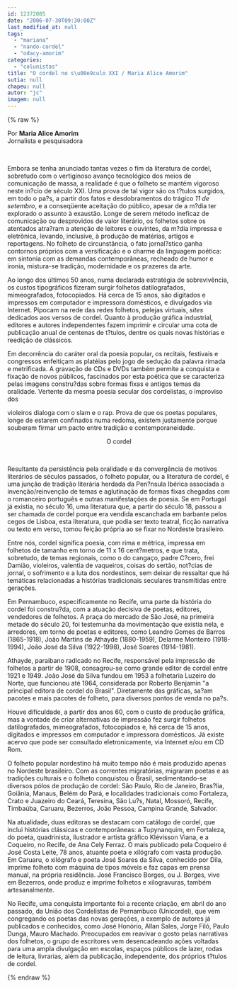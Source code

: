 ```yaml
---
id: 12372085
date: "2006-07-30T09:30:00Z"
last_modified_at: null
tags:
  - "mariana"
  - "nando-cordel"
  - "odacy-amorim"
categories:
  - "colunistas"
title: "O cordel no s\u00e9culo XXI / Maria Alice Amorim"
sutia: null
chapeu: null
autor: "jc"
imagem: null
---
```

{% raw %}
<p>Por <strong>Maria Alice Amorim</strong><br />Jornalista e pesquisadora</p>
<p>&nbsp;<br /></p>
<p align="left">Embora se tenha anunciado tantas vezes o fim da literatura de cordel, sobretudo com o vertiginoso avan&ccedil;o tecnol&oacute;gico dos meios de comunica&ccedil;&atilde;o de massa, a realidade &eacute; que o folheto se mant&eacute;m vigoroso neste in?cio de s&eacute;culo XXI. Uma prova de tal vigor s&atilde;o os t?tulos surgidos, em todo o pa?s, a partir dos fatos e desdobramentos do tr&aacute;gico <em>11 de setembro</em>, e a conseq&uuml;ente aceita&ccedil;&atilde;o do p&uacute;blico, apesar de a m?dia ter explorado o assunto &agrave; exaust&atilde;o. Longe de serem m&eacute;todo ineficaz de comunica&ccedil;&atilde;o ou desprovidos de valor liter&aacute;rio, os folhetos sobre os atentados atra?ram a aten&ccedil;&atilde;o de leitores e ouvintes, da m?dia impressa e eletr&ocirc;nica, levando, inclusive, &agrave; produ&ccedil;&atilde;o de mat&eacute;rias, artigos e reportagens. No folheto de circunst&acirc;ncia, o fato jornal?stico ganha contornos pr&oacute;prios com a versifica&ccedil;&atilde;o e o charme da linguagem po&eacute;tica: em sintonia com as demandas contempor&acirc;neas, recheado de humor e ironia, mistura-se tradi&ccedil;&atilde;o, modernidade e os prazeres da arte.</p>
<p align="left">Ao longo dos &uacute;ltimos 50 anos, numa declarada estrat&eacute;gia de sobreviv&ecirc;ncia, os custos tipogr&aacute;ficos fizeram surgir folhetos datilografados, mimeografados, fotocopiados. H&aacute; cerca de 15 anos, s&atilde;o digitados e impressos em computador e impressora dom&eacute;sticos, e divulgados via Internet. Pipocam na rede das redes folhetos, pelejas virtuais, <em>sites</em> dedicados aos versos de cordel. Quanto &agrave; produ&ccedil;&atilde;o gr&aacute;fica industrial, editores e autores independentes fazem imprimir e circular uma cota de publica&ccedil;&atilde;o anual de centenas de t?tulos, dentre os quais novas hist&oacute;rias e reedi&ccedil;&atilde;o de cl&aacute;ssicos.</p>
<p align="left">Em decorr&ecirc;ncia do car&aacute;ter oral da poesia popular, os recitais, festivais e congressos enfeiti&ccedil;am as plat&eacute;ias pelo jogo de sedu&ccedil;&atilde;o da palavra rimada e metrificada. A grava&ccedil;&atilde;o de CDs e DVDs tamb&eacute;m permite a conquista e fixa&ccedil;&atilde;o de novos p&uacute;blicos, fascinados por esta po&eacute;tica que se caracteriza pelas imagens constru?das sobre formas fixas e antigos temas da oralidade. Vertente da mesma poesia secular dos cordelistas, o improviso dos</p>
<p>violeiros dialoga com o slam e o rap. Prova de que os poetas populares, longe de estarem confinados numa redoma, existem justamente porque souberam firmar um pacto entre tradi&ccedil;&atilde;o e contemporaneidade.</p>
<p align="center">O cordel</p>
<p>&nbsp;<br /></p>
<p align="left">Resultante da persist&ecirc;ncia pela oralidade e da converg&ecirc;ncia de motivos liter&aacute;rios de s&eacute;culos passados, o folheto popular, ou a literatura de cordel, &eacute; uma jun&ccedil;&atilde;o de tradi&ccedil;&atilde;o liter&aacute;ria herdada da Pen?nsula Ib&eacute;rica associada a inven&ccedil;&atilde;o/reinven&ccedil;&atilde;o de temas e aglutina&ccedil;&atilde;o de formas fixas chegadas com o romanceiro portugu&ecirc;s e outras manifesta&ccedil;&otilde;es de poesia. Se em Portugal j&aacute; existia, no s&eacute;culo 16, uma literatura que, a partir do s&eacute;culo 18, passou a ser chamada de cordel porque era vendida escanchada em barbante pelos cegos de Lisboa, esta literatura, que podia ser texto teatral, fic&ccedil;&atilde;o narrativa ou texto em verso, tomou fei&ccedil;&atilde;o pr&oacute;pria ao se fixar no Nordeste brasileiro.</p>
<p align="left">Entre n&oacute;s, cordel significa poesia, com rima e m&eacute;trica, impressa em folhetos de tamanho em torno de 11 x 16 cent?metros, e que trata, sobretudo, de temas regionais, como o do canga&ccedil;o, padre C?cero, frei Dami&atilde;o, violeiros, valentia de vaqueiros, coisas do sert&atilde;o, not?cias de jornal, o sofrimento e a luta dos nordestinos, sem deixar de ressaltar que h&aacute; tem&aacute;ticas relacionadas a hist&oacute;rias tradicionais seculares transmitidas entre gera&ccedil;&otilde;es.</p>
<p align="left">Em Pernambuco, especificamente no Recife, uma parte da hist&oacute;ria do cordel foi constru?da, com a atua&ccedil;&atilde;o decisiva de poetas, editores, vendedores de folhetos. A pra&ccedil;a do mercado de S&atilde;o Jos&eacute;, na primeira metade do s&eacute;culo 20, foi testemunha da movimenta&ccedil;&atilde;o que existia nela, e arredores, em torno de poetas e editores, como Leandro Gomes de Barros (1865-1918), Jo&atilde;o Martins de Athayde (1880-1959), Delarme Monteiro (1918-1994), Jo&atilde;o Jos&eacute; da Silva (1922-1998), Jos&eacute; Soares (1914-1981).</p>
<p align="left">Athayde, paraibano radicado no Recife, respons&aacute;vel pela impress&atilde;o de folhetos a partir de 1908, consagrou-se como grande editor de cordel entre 1921 e 1949. Jo&atilde;o Jos&eacute; da Silva fundou em 1953 a folhetaria Luzeiro do Norte, que funcionou at&eacute; 1964, considerada por Roberto Benjamin "a principal editora de cordel do Brasil". Diretamente das gr&aacute;ficas, sa?am pacotes e mais pacotes de folheto, para diversos pontos de venda no pa?s.</p>
<p align="left">Houve dificuldade, a partir dos anos 60, com o custo de produ&ccedil;&atilde;o gr&aacute;fica, mas a vontade de criar alternativas de impress&atilde;o fez surgir folhetos datilografados, mimeografados, fotocopiados e, h&aacute; cerca de 15 anos, digitados e impressos em computador e impressora dom&eacute;sticos. J&aacute; existe acervo que pode ser consultado eletronicamente, via Internet e/ou em CD Rom.</p>
<p align="left">O folheto popular nordestino h&aacute; muito tempo n&atilde;o &eacute; mais produzido apenas no Nordeste brasileiro. Com as correntes migrat&oacute;rias, migraram poetas e as tradi&ccedil;&otilde;es culturais e o folheto conquistou o Brasil, sedimentando-se diversos p&oacute;los de produ&ccedil;&atilde;o de cordel: S&atilde;o Paulo, Rio de Janeiro, Bras?lia, Goi&acirc;nia, Manaus, Bel&eacute;m do Par&aacute;, e localidades tradicionais como Fortaleza, Crato e Juazeiro do Cear&aacute;, Teresina, S&atilde;o Lu?s, Natal, Mossor&oacute;, Recife, Timba&uacute;ba, Caruaru, Bezerros, Jo&atilde;o Pessoa, Campina Grande, Salvador.</p>
<p align="left">Na atualidade, duas editoras se destacam com cat&aacute;logo de cordel, que inclui hist&oacute;rias cl&aacute;ssicas e contempor&acirc;neas: a Tupynanquim, em Fortaleza, do poeta, quadrinista, ilustrador e artista gr&aacute;fico Kl&eacute;visson Viana, e a Coqueiro, no Recife, de Ana Cely Ferraz. O mais publicado pela Coqueiro &eacute; Jos&eacute; Costa Leite, 78 anos, atuante poeta e xil&oacute;grafo com vasta produ&ccedil;&atilde;o. Em Caruaru, o xil&oacute;grafo e poeta Jos&eacute; Soares da Silva, conhecido por Dila, imprime folheto com m&aacute;quina de tipos m&oacute;veis e faz capas em prensa manual, na pr&oacute;pria resid&ecirc;ncia. Jos&eacute; Francisco Borges, ou J. Borges, vive em Bezerros, onde produz e imprime folhetos e xilogravuras, tamb&eacute;m artesanalmente.</p>
<p align="left">No Recife, uma conquista importante foi a recente cria&ccedil;&atilde;o, em abril do ano passado, da Uni&atilde;o dos Cordelistas de Pernambuco (Unicordel), que vem congregando os poetas das novas gera&ccedil;&otilde;es, a exemplo de autores j&aacute; publicados e conhecidos, como Jos&eacute; Hon&oacute;rio, Allan Sales, Jorge Fil&oacute;, Paulo Dunga, Mauro Machado. Preocupados em reavivar o gosto pelas narrativas dos folhetos, o grupo de escritores vem desencadeando a&ccedil;&otilde;es voltadas para uma ampla divulga&ccedil;&atilde;o em escolas, espa&ccedil;os p&uacute;blicos de lazer, rodas de leitura, livrarias, al&eacute;m da publica&ccedil;&atilde;o, independente, dos pr&oacute;prios t?tulos de cordel.</p>
{% endraw %}